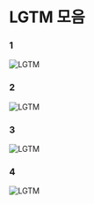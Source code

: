 # LGTM 모음

### 1
![LGTM](https://i.lgtm.fun/2pd6.gif)

### 2
![LGTM](https://i.lgtm.fun/2pb6.png)

### 3
![LGTM](https://i.lgtm.fun/1cvq.gif)

### 4
![LGTM](https://i.lgtm.fun/2oyg.png)
